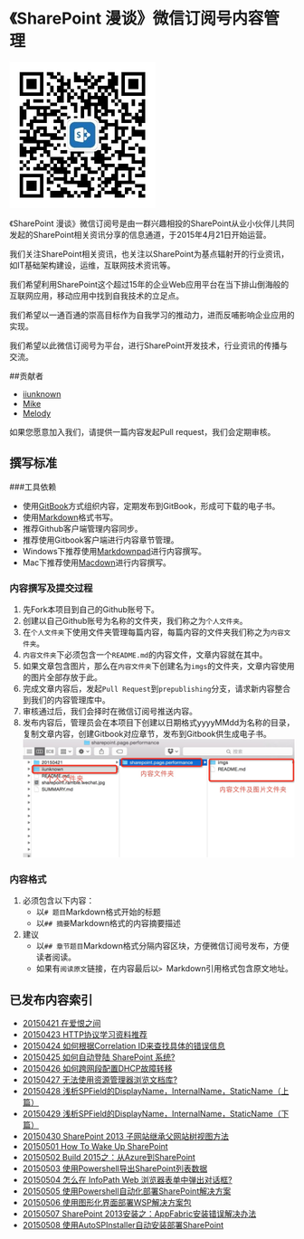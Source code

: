 # 《SharePoint 漫谈》微信订阅号内容管理



![微信订阅号二维码](sharepoint.ramble.wechat.jpg)

《SharePoint 漫谈》微信订阅号是由一群兴趣相投的SharePoint从业小伙伴儿共同发起的SharePoint相关资讯分享的信息通道，于2015年4月21日开始运营。

我们关注SharePoint相关资讯，也关注以SharePoint为基点辐射开的行业资讯，如IT基础架构建设，运维，互联网技术资讯等。

我们希望利用SharePoint这个超过15年的企业Web应用平台在当下排山倒海般的互联网应用，移动应用中找到自我技术的立足点。

我们希望以一通百通的崇高目标作为自我学习的推动力，进而反哺影响企业应用的实现。

我们希望以此微信订阅号为平台，进行SharePoint开发技术，行业资讯的传播与交流。


##贡献者
* [iiunknown](https://github.com/iiunknown)
* [Mike](https://github.com/sujingjiang)
* [Melody](https://github.com/melodytu)

如果您愿意加入我们，请提供一篇内容发起Pull request，我们会定期审核。

## 撰写标准
###工具依赖
* 使用[GitBook](https://www.gitbook.com)方式组织内容，定期发布到GitBook，形成可下载的电子书。
* 使用[Markdown](https://github.com/riku/Markdown-Syntax-CN)格式书写。
* 推荐Github客户端管理内容同步。
* 推荐使用Gitbook客户端进行内容章节管理。
* Windows下推荐使用[Markdownpad](http://www.markdownpad.com/)进行内容撰写。
* Mac下推荐使用[Macdown](https://github.com/uranusjr/macdown)进行内容撰写。

### 内容撰写及提交过程
1. 先Fork本项目到自己的Github账号下。
2. 创建以自己Github账号为名称的文件夹，我们称之为`个人文件夹`。
3. 在`个人文件夹`下使用文件夹管理每篇内容，每篇内容的文件夹我们称之为`内容文件夹`。
4. `内容文件夹`下必须包含一个`README.md`的内容文件，文章内容就在其中。
5. 如果文章包含图片，那么在`内容文件夹`下创建名为`imgs`的文件夹，文章内容使用的图片全部存放于此。
6. 完成文章内容后，发起`Pull Request`到`prepublishing`分支，请求新内容整合到我们的内容管理库中。
7. 审核通过后，我们会择时在微信订阅号推送内容。
8. 发布内容后，管理员会在本项目下创建以日期格式yyyyMMdd为名称的目录，复制文章内容，创建Gitbook对应章节，发布到Gitbook供生成电子书。
![个人文件夹内容组织示例](content.png)

### 内容格式
1. 必须包含以下内容：
    * 以`# 题目`Markdown格式开始的标题
    * 以`## 摘要`Markdown格式的内容摘要描述
2. 建议
    * 以`## 章节题目`Markdown格式分隔内容区块，方便微信订阅号发布，方便读者阅读。
    * 如果有`阅读原文`链接，在内容最后以`> `Markdown引用格式包含原文地址。


## 已发布内容索引

* [20150421 在爱恨之间](http://mp.weixin.qq.com/s?__biz=MzA5ODc0ODY5MQ==&mid=206285277&idx=1&sn=26d649bd9098bb6385ee56e4a6ecc9f0#rd)
* [20150423 HTTP协议学习资料推荐](http://mp.weixin.qq.com/s?__biz=MzA5ODc0ODY5MQ==&mid=206329665&idx=1&sn=36059067e6f826ea25b465ed2beadf81#rd)
* [20150424 如何根据Correlation ID来查找具体的错误信息](http://mp.weixin.qq.com/s?__biz=MzA5ODc0ODY5MQ==&mid=206370990&idx=1&sn=a25119e3b8289e02f390d0a502b904b0#rd)
* [20150425 如何自动登陆 SharePoint 系统?](http://mp.weixin.qq.com/s?__biz=MzA5ODc0ODY5MQ==&mid=206403301&idx=1&sn=1ebe1ea6b2ee73358ab576112f5ebad7#rd)
* [20150426 如何跨网段配置DHCP故障转移](http://mp.weixin.qq.com/s?__biz=MzA5ODc0ODY5MQ==&mid=206441707&idx=1&sn=af6a7a097c8230cd24b686b3aa55d35d#rd)
* [20150427 无法使用资源管理器浏览文档库?](http://mp.weixin.qq.com/s?__biz=MzA5ODc0ODY5MQ==&mid=206524025&idx=1&sn=87d7979af0d18250e49aedc9f81c335e#rd)
* [20150428 浅析SPField的DisplayName，InternalName，StaticName（上篇）](http://mp.weixin.qq.com/s?__biz=MzA5ODc0ODY5MQ==&mid=206648018&idx=1&sn=bd6fa8583637d2af4a94966042c513d4#rd)
* [20150429 浅析SPField的DisplayName，InternalName，StaticName（下篇）](http://mp.weixin.qq.com/s?__biz=MzA5ODc0ODY5MQ==&mid=206666057&idx=1&sn=e6f6aef825c126f6f956f61921de6754#rd)
* [20150430 SharePoint 2013 子网站继承父网站树视图方法](http://mp.weixin.qq.com/s?__biz=MzA5ODc0ODY5MQ==&mid=206817761&idx=1&sn=99ae220da5f034131ff8325e21e457be#rd)
* [20150501 How To Wake Up SharePoint](http://mp.weixin.qq.com/s?__biz=MzA5ODc0ODY5MQ==&mid=206856985&idx=1&sn=6fd22d641ea00468eb52b8fceda845d0#rd)
* [20150502 Build 2015之：从Azure到SharePoint](http://mp.weixin.qq.com/s?__biz=MzA5ODc0ODY5MQ==&mid=206860291&idx=1&sn=1cfe1a636221e730976ab4f73c24f481#rd)
* [20150503 使用Powershell导出SharePoint列表数据](http://mp.weixin.qq.com/s?__biz=MzA5ODc0ODY5MQ==&mid=206914604&idx=1&sn=c7f9b1136423af22ca3087a6b500385e#rd)
* [20150504 怎么在 InfoPath Web 浏览器表单中弹出对话框?](http://mp.weixin.qq.com/s?__biz=MzA5ODc0ODY5MQ==&mid=206932293&idx=1&sn=f103c16fb679fafe0ea3a3e7cd5f1862#rd)
* [20150505 使用Powershell自动化部署SharePoint解决方案](http://mp.weixin.qq.com/s?__biz=MzA5ODc0ODY5MQ==&mid=206990261&idx=1&sn=76aa63cea7a9c23f1f11c115a63d3434#rd)
* [20150506 使用图形化界面部署WSP解决方案包](http://mp.weixin.qq.com/s?__biz=MzA5ODc0ODY5MQ==&mid=206979190&idx=1&sn=95c51a131d1a45c96529da16a457f81a#rd)
* [20150507 SharePoint 2013安装之：AppFabric安装错误解决办法](http://mp.weixin.qq.com/s?__biz=MzA5ODc0ODY5MQ==&mid=207191646&idx=1&sn=127249a332c36caeea0046694ba85607#rd)
* [20150508 使用AutoSPInstaller自动安装部署SharePoint](http://mp.weixin.qq.com/s?__biz=MzA5ODc0ODY5MQ==&mid=207266100&idx=1&sn=456af25bd8e5e5119892dd820fde3263#rd)

